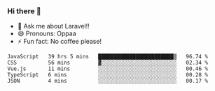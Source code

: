 ### Hi there 👋

<!--
**reubenwedson/reubenwedson** is a ✨ _special_ ✨ repository because its `README.md` (this file) appears on your GitHub profile.
Here are some ideas to get you started:
- 📫 How to reach me: 
- 🔭 I’m currently working on awesome talent app
- 🌱 I’m currently learning extreme Vue js technical stuffs
- 👯 I’m looking to collaborate on start ups challenges
- 🤔 I’m looking for help with time
-->
- 💬 Ask me about Laravel!!
- 😄 Pronouns: Oppaa
- ⚡ Fun fact: No coffee please!

<!--START_SECTION:waka-->
```text
JavaScript   39 hrs 5 mins   ████████████████████████▒   96.74 % 
CSS          56 mins         ▓░░░░░░░░░░░░░░░░░░░░░░░░   02.34 % 
Vue.js       11 mins         ░░░░░░░░░░░░░░░░░░░░░░░░░   00.46 % 
TypeScript   6 mins          ░░░░░░░░░░░░░░░░░░░░░░░░░   00.28 % 
JSON         4 mins          ░░░░░░░░░░░░░░░░░░░░░░░░░   00.17 % 
```
<!--END_SECTION:waka-->

